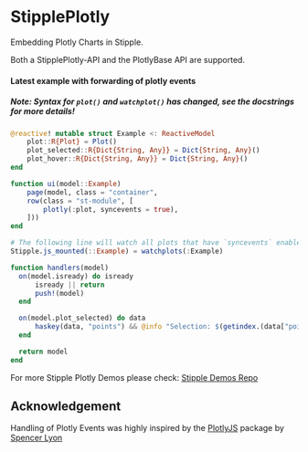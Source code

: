 # StipplePlotly

Embedding Plotly Charts in Stipple.

Both a StipplePlotly-API and the PlotlyBase API are supported.

#### Latest example with forwarding of plotly events
##### Note: Syntax for `plot()` and `watchplot()` has changed, see the docstrings for more details!

```julia
@reactive! mutable struct Example <: ReactiveModel
    plot::R{Plot} = Plot()
    plot_selected::R{Dict{String, Any}} = Dict{String, Any}()
    plot_hover::R{Dict{String, Any}} = Dict{String, Any}()
end

function ui(model::Example)
    page(model, class = "container", 
    row(class = "st-module", [
        plotly(:plot, syncevents = true),
    ]))
end

# The following line will watch all plots that have `syncevents` enabled or that have set `syncprefix` explicitly.
Stipple.js_mounted(::Example) = watchplots(:Example)

function handlers(model)
  on(model.isready) do isready
      isready || return
      push!(model)
  end

  on(model.plot_selected) do data
      haskey(data, "points") && @info "Selection: $(getindex.(data["points"], "pointIndex"))"
  end

  return model
end
```
For more Stipple Plotly Demos please check: [Stipple Demos Repo](https://github.com/GenieFramework/StippleDemos)

## Acknowledgement
Handling of Plotly Events was highly inspired by the [PlotlyJS](https://github.com/JuliaPlots/PlotlyJS.jl) package by [Spencer Lyon](https://github.com/sglyon)